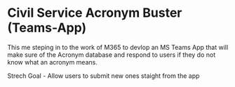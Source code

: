 # Civil Service Acronym Buster (Teams-App)

This me steping in to the work of M365 to devlop an MS Teams App that will make sure of the Acronym database and respond to users if they do not know what an acronym means.

Strech Goal - Allow users to submit new ones staight from the app
